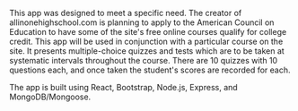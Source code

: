 This app was designed to meet a specific need. The creator of allinonehighschool.com is planning to apply to the American Council on Education to have some of the site's free online courses qualify for college credit. This app will be used in conjunction with a particular course on the site. It presents multiple-choice quizzes and tests which are to be taken at systematic intervals throughout the course. There are 10 quizzes with 10 questions each, and once taken the student's scores are recorded for each. 

The app is built using React, Bootstrap, Node.js, Express, and MongoDB/Mongoose.

